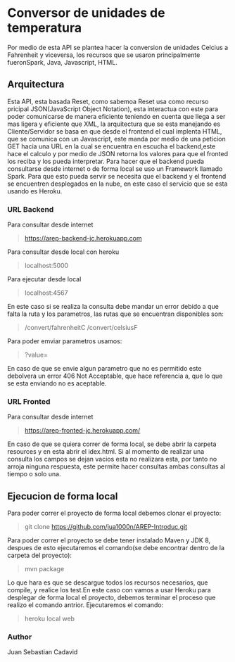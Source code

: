 # Conversor de unidades de temperatura
Por medio de esta API se plantea hacer la conversion de unidades Celcius a Fahrenheit y viceversa, los recursos que se usaron principalmente fueronSpark, Java, Javascript, HTML.


## Arquitectura
Esta API, esta basada Reset, como sabemoa Reset usa como recurso pricipal JSON(JavaScript Object Notation), esta interactua con este para poder comunicarse de manera eficiente teniendo en cuenta que llega a ser mas ligera y eficiente que XML, la arquitectura que se esta manejando es Cliente/Servidor se basa en que desde el frontend el cual implenta HTML, que se comunica con un Javascript, este manda por medio de una peticion GET hacia una URL en la cual se encuentra en escucha el backend,este hace el calculo y por medio de JSON retorna los valores para que el fronted los reciba y los pueda interpretar. Para hacer que el backend pueda consultarse desde internet o de forma local se uso un Framework llamado Spark. Para que esto pueda servir se necesita que el backend y el frontend se encuentren desplegados en la nube, en este caso el servicio que se esta usando es Heroku.

### URL Backend
Para consultar desde internet 
> https://arep-backend-jc.herokuapp.com

Para consultar desde local con heroku
> localhost:5000

Para ejecutar desde local
> localhost:4567

En este caso si se realiza la consulta debe mandar un error debido a que falta la ruta y los parametros, las rutas que se encuentran disponibles son:
> /convert/fahrenheitC
> /convert/celsiusF

Para poder emviar parametros usamos:
> ?value=

En caso de que se envie algun parametro que no es permitido este debolvera un error 406 Not Acceptable, que hace referencia a, que lo que se esta enviando no es aceptable.

### URL Fronted
Para consultar desde internet 
> https://arep-fronted-jc.herokuapp.com/

En caso de que se quiera correr de forma local, se debe abrir la carpeta resources y en esta abrir el idex.html. Si al momento de realizar una consulta los campos se dejan vacios esta no realizara esta, por tanto no arroja ninguna respuesta, este permite hacer consultas ambas consultas al tiempo o solo una.

## Ejecucion de forma local 
Para poder correr el proyecto de forma local debemos clonar el proyecto:

> git clone https://github.com/jua1000n/AREP-Introduc.git

Para poder correr el proyecto se debe tener instalado Maven y JDK 8, despues de esto ejecutaremos el comando(se debe encontrar dentro de la carpeta del proyecto):

> mvn package

Lo que hara es que se descargue todos los recursos necesarios, que compile, y realice los test.En este caso con vamos a usar Heroku para desplegar de forma local el proyecto, debemos terminar el proceso que realizo el comando antrior. Ejecutaremos el comando:

> heroku local web

### Author
Juan Sebastian Cadavid
